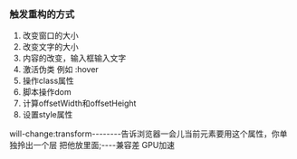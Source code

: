 ### 触发重构的方式
1. 改变窗口的大小
2. 改变文字的大小
3. 内容的改变，输入框输入文字
4. 激活伪类 例如  :hover
5. 操作class属性
6. 脚本操作dom
7. 计算offsetWidth和offsetHeight
8. 设置style属性


will-change:transform--------告诉浏览器一会儿当前元素要用这个属性，你单独拎出一个层 把他放里面;----兼容差   GPU加速
